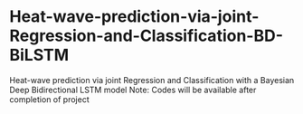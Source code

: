# Heat-wave-prediction-via-joint-Regression-and-Classification-BD-BiLSTM
Heat-wave prediction via joint Regression and Classification with a Bayesian Deep Bidirectional LSTM model
Note: Codes will be available after completion of project
